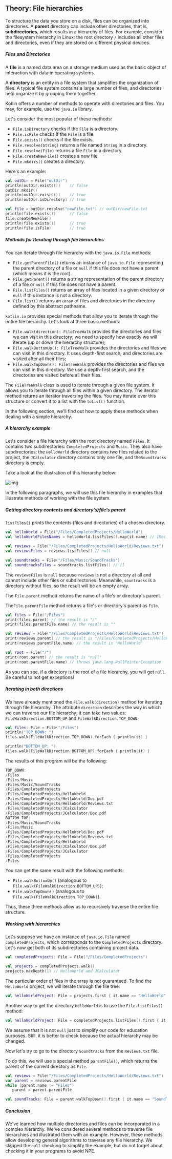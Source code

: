 ## Theory: File hierarchies

 To structure the data you store on a disk, files can be organized into directories. A **parent** directory can include other directories, that is, **subdirectories**, which results in a hierarchy of files. For example, consider the filesystem hierarchy in Linux: the root directory `/` includes all other files and directories, even if they are stored on different physical devices.

##### Files and Directories

A **file** is a named data area on a storage medium used as the basic object of interaction with data in operating systems.

A **directory** is an entity in a file system that simplifies the organization of files. A typical file system contains a large number of files, and directories help organize it by grouping them together.

Kotlin offers a number of methods to operate with directories and files. You may, for example, use the `java.io` library.

Let's consider the most popular of these methods:

- `File.isDirectory` checks if the `File` is a directory.
- `File.isFile` checks if the `File` is a file.
- `File.exists()` checks if the file exists.
- `File.resolve(String)` returns a file named `String` in a directory.
- `File.resolve(File)` returns a file `File` in a directory.
- `File.createNewFile()` creates a new file.
- `File.mkdirs()` creates a directory.

Here's an example:

```kotlin
val outDir = File("outDir")
println(outDir.exists())    // false
outDir.mkdir()
println(outDir.exists())    // true
println(outDir.isDirectory) // true

val file = outDir.resolve("newFile.txt") // outDir/newFile.txt
println(file.exists())      // false
file.createNewFile()        
println(file.exists())      // true
println(file.isFile)        // true
```

##### Methods for Iterating through file hierarchies

You can iterate through file hierarchy with the `java.io.File` methods:

- `File.getParentFile()` returns an instance of `java.io.File` representing the parent directory of a file or `null` if this file does not have a parent (which means it is the root).
- `File.getParent()` returns a string representation of the parent directory of a file or `null` if this file does not have a parent.
- `File.listFiles()` returns an array of files located in a given directory or `null` if this instance is not a directory.
- `File.list()` returns an array of files and directories in the directory defined by this abstract pathname.

`kotlin.io` provides special methods that allow you to iterate through the entire file hierarchy. Let's look at three basic methods:

- `File.walk(direction): FileTreeWalk` provides the directories and files we can visit in this directory; we need to specify how exactly we will iterate (up or down the hierarchy structure);
- `File.walkBottomUp(): FileTreeWalk` provides the directories and files we can visit in this directory. It uses depth-first search, and directories are visited after all their files;
- `File.walkTopDown(): FileTreeWalk` provides the directories and files we can visit in this directory. We use a depth-first search, and the directories are visited before all their files.

The `FileTreeWalk` class is used to iterate through a given file system. It allows you to iterate through all files within a given directory. The iterator method returns an iterator traversing the files. You may iterate over this structure or convert it to a list with the `toList()` function.

In the following section, we'll find out how to apply these methods when dealing with a simple hierarchy.

##### A hierarchy example

Let's consider a file hierarchy with the root directory named `Files`. It contains two subdirectories: `CompletedProjects` and `Music`. They also have subdirectories: the `HelloWorld` directory contains two files related to the project, the `JCalculator` directory contains only one file, and the`Soundtracks` directory is empty.

Take a look at the illustration of this hierarchy below:

![img](https://ucarecdn.com/9aa61bd1-2d05-40a2-8284-f9d2e2992a2f/)

In the following paragraphs, we will use this file hierarchy in examples that illustrate methods of working with the file system.

##### Getting directory contents and directory's/file's parent

`listFiles()` prints the contents (files and directories) of a chosen directory.

```kotlin
val helloWorld = File("/Files/CompletedProjects/HelloWorld")
val helloWorldFilesNames = helloWorld.listFiles().map{it.name} // [Doc.pdf, Reviews.txt]

val reviews = File("/Files/CompletedProjects/HelloWorld/Reviews.txt")
val reviewsFiles = reviews.listFiles() // null

val soundtracks = File("/Files/Music/SoundTracks")
val soundtracksFiles = soundtracks.listFiles() // []
```

The `reviewsFiles` is `null` because `reviews` is not a directory at all and cannot include other files or subdirectories. Meanwhile, `sountracks` is a directory without files, so the result will be an empty array.

The `File.parent` method returns the name of a file's or directory's parent.

The`File.parentFile` method returns a file's or directory's parent as `File`.

```kotlin
val files = File("/Files")
print(files.parent) // the result is "/"
print(files.parentFile.name) // the result is ""

val reviews = File("/Files/CompletedProjects/HelloWorld/Reviews.txt")
print(reviews.parent) // the result is "/Files/CompletedProjects/HelloWorld"
print(reviews.parentFile.name) // the result is "HelloWorld"

val root = File("/")
print(root.parent) // the result is "null"
print(root.parentFile.name) // throws java.lang.NullPointerException
```

As you can see, if a directory is the root of a file hierarchy, you will get `null`. Be careful to not get exceptions!

##### Iterating in both directions

We have already mentioned the `File.walk(direction)` method for iterating through file hierarchy. The attribute `direction` describes the way in which we can traverse our file hierarchy; it can take two values: `FileWalkDirection.BOTTOM_UP` and `FileWalkDirection.TOP_DOWN`.

```kotlin
val files: File = File("/Files")
println("TOP_DOWN: ")
files.walk(FileWalkDirection.TOP_DOWN).forEach { println(it) }

println("BOTTOM_UP: ")
files.walk(FileWalkDirection.BOTTOM_UP).forEach { println(it) }
```

The results of this program will be the following:

```kotlin
TOP_DOWN:
/Files
/Files/Music
/Files/Music/SoundTracks
/Files/CompletedProjects
/Files/CompletedProjects/HelloWorld
/Files/CompletedProjects/HelloWorld/Doc.pdf
/Files/CompletedProjects/HelloWorld/Reviews.txt
/Files/CompletedProjects/JCalculator
/Files/CompletedProjects/JCalculator/Doc.pdf
BOTTOM_TOP:
/Files/Music/SoundTracks
/Files/Music
/Files/CompletedProjects/HelloWorld/Doc.pdf
/Files/CompletedProjects/HelloWorld/Reviews.txt
/Files/CompletedProjects/HelloWorld
/Files/CompletedProjects/JCalculator/Doc.pdf
/Files/CompletedProjects/JCalculator
/Files/CompletedProjects
/Files
```

You can get the same result with the following methods:

- `File.walkBottomUp()` (analogous to `File.walk(FileWalkDirection.BOTTOM_UP)`);
- `File.walkTopDown()` (analogous to `File.walk(FileWalkDirection.TOP_DOWN)`).

Thus, these three methods allow us to recursively traverse the entire file structure.

##### Working with hierarchies

Let's suppose we have an instance of `java.io.File` named `completedProjects`, which corresponds to the `CompletedProjects` directory. Let's now get both of its subdirectories containing project data.

```kotlin
val completedProjects: File = File("/Files/CompletedProjects")

val projects = completedProjects.walk()
projects.maxDepth(1) // HelloWorld and JCalculator
```

The particular order of files in the array is not guaranteed. To find the `HelloWorld` project, we will iterate through the file tree:

```kotlin
val helloWorldProject: File = projects.first { it.name == "HelloWorld" }
```

Another way to get the directory `HelloWorld` is to use the `File.listFiles()` method:

```kotlin
val helloWorldProject: File = completedProjects.listFiles().first { it.name == "HelloWorld" }
```

We assume that it is not `null` just to simplify our code for education purposes. Still, it is better to check because the actual hierarchy may be changed.

Now let's try to go to the directory `Soundtracks` from the `Reviews.txt` file.

To do this, we will use a special method `parentFile()`, which returns the parent of the current directory as `File`.

```kotlin
val reviews = File("/Files/CompletedProjects/HelloWorld/Reviews.txt")
var parent = reviews.parentFile
while (parent.name != "Files")
   parent = parent.parentFile

val soundTracks: File = parent.walkTopDown().first { it.name == "SoundTracks" }
```

##### Conclusion

We've learned how multiple directories and files can be incorporated in a complex hierarchy. We've considered several methods to traverse file hierarchies and illustrated them with an example. However, these methods allow developing general algorithms to traverse any file hierarchy. We skipped the `null` checking to simplify the example, but do not forget about checking it in your programs to avoid NPE.